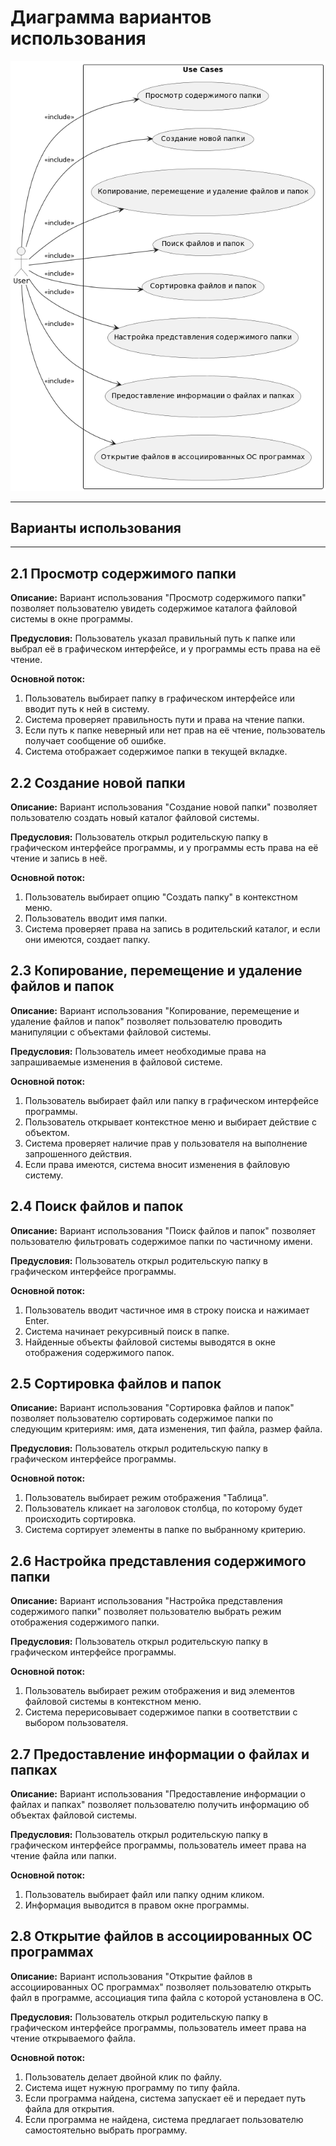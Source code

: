 # Диаграмма вариантов использования

![Диаграмма вариантов использования](usecase.png)

---

## Варианты использования

---

## 2.1 Просмотр содержимого папки

**Описание:** Вариант использования "Просмотр содержимого папки" позволяет пользователю увидеть содержимое каталога файловой системы в окне программы.

**Предусловия:** Пользователь указал правильный путь к папке или выбрал её в графическом интерфейсе, и у программы есть права на её чтение.

**Основной поток:**
1. Пользователь выбирает папку в графическом интерфейсе или вводит путь к ней в систему.
2. Система проверяет правильность пути и права на чтение папки.
3. Если путь к папке неверный или нет прав на её чтение, пользователь получает сообщение об ошибке.
4. Система отображает содержимое папки в текущей вкладке.


## 2.2 Создание новой папки

**Описание:** Вариант использования "Создание новой папки" позволяет пользователю создать новый каталог файловой системы.

**Предусловия:** Пользователь открыл родительскую папку в графическом интерфейсе программы, и у программы есть права на её чтение и запись в неё.

**Основной поток:**
1. Пользователь выбирает опцию "Создать папку" в контекстном меню.
2. Пользователь вводит имя папки.
3. Система проверяет права на запись в родительский каталог, и если они имеются, создает папку.


## 2.3 Копирование, перемещение и удаление файлов и папок

**Описание:** Вариант использования "Копирование, перемещение и удаление файлов и папок" позволяет пользователю проводить манипуляции с объектами файловой системы.

**Предусловия:** Пользователь имеет необходимые права на запрашиваемые изменения в файловой системе.

**Основной поток:**
1. Пользователь выбирает файл или папку в графическом интерфейсе программы.
2. Пользователь открывает контекстное меню и выбирает действие с объектом.
3. Система проверяет наличие прав у пользователя на выполнение запрошенного действия.
4. Если права имеются, система вносит изменения в файловую систему.


## 2.4 Поиск файлов и папок

**Описание:** Вариант использования "Поиск файлов и папок" позволяет пользователю фильтровать содержимое папки по частичному имени.

**Предусловия:** Пользователь открыл родительскую папку в графическом интерфейсе программы.

**Основной поток:**
1. Пользователь вводит частичное имя в строку поиска и нажимает Enter.
2. Система начинает рекурсивный поиск в папке.
3. Найденные объекты файловой системы выводятся в окне отображения содержимого папок.
 

## 2.5 Сортировка файлов и папок

**Описание:** Вариант использования "Сортировка файлов и папок" позволяет пользователю сортировать содержимое папки по следующим критериям: имя, дата изменения, тип файла, размер файла.

**Предусловия:** Пользователь открыл родительскую папку в графическом интерфейсе программы.

**Основной поток:**
1. Пользователь выбирает режим отображения "Таблица".
2. Пользователь кликает на заголовок столбца, по которому будет происходить сортировка.
3. Система сортирует элементы в папке по выбранному критерию.


## 2.6 Настройка представления содержимого папки

**Описание:** Вариант использования "Настройка представления содержимого папки" позволяет пользователю выбрать режим отображения содержимого папки.

**Предусловия:** Пользователь открыл родительскую папку в графическом интерфейсе программы.

**Основной поток:**
1. Пользователь выбирает режим отображения и вид элементов файловой системы в контекстном меню.
2. Система перерисовывает содержимое папки в соответствии с выбором пользователя.


## 2.7 Предоставление информации о файлах и папках

**Описание:** Вариант использования "Предоставление информации о файлах и папках" позволяет пользователю получить информацию об объектах файловой системы.

**Предусловия:** Пользователь открыл родительскую папку в графическом интерфейсе программы, пользователь имеет права на чтение файла или папки.

**Основной поток:**
1. Пользователь выбирает файл или папку одним кликом.
2. Информация выводится в правом окне программы.


## 2.8 Открытие файлов в ассоциированных ОС программах

**Описание:** Вариант использования "Открытие файлов в ассоциированных ОС программах" позволяет пользователю открыть файл в программе, ассоциация типа файла с которой установлена в ОС.

**Предусловия:** Пользователь открыл родительскую папку в графическом интерфейсе программы, пользователь имеет права на чтение открываемого файла.

**Основной поток:**
1. Пользователь делает двойной клик по файлу.
2. Система ищет нужную программу по типу файла.
3. Если программа найдена, система запускает её и передает путь файла для открытия.
4. Если программа не найдена, система предлагает пользователю самостоятельно выбрать программу.